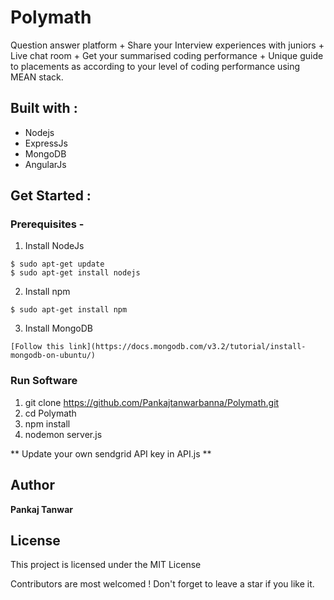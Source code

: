 # Polymath
Question answer platform + Share your Interview experiences with juniors + Live chat room + Get your summarised coding performance + Unique guide to placements as according to your level of coding performance using MEAN stack.
## Built with :
* Nodejs
* ExpressJs
* MongoDB
* AngularJs

## Get Started :

### Prerequisites -

1. Install NodeJs
```
$ sudo apt-get update
$ sudo apt-get install nodejs
```
2. Install npm
```
$ sudo apt-get install npm
```
3. Install MongoDB
```
[Follow this link](https://docs.mongodb.com/v3.2/tutorial/install-mongodb-on-ubuntu/)
```
### Run Software

1. git clone https://github.com/Pankajtanwarbanna/Polymath.git
2. cd Polymath
3. npm install
4. nodemon server.js

** Update your own sendgrid API key in API.js   **

## Author
**Pankaj Tanwar**

## License

This project is licensed under the MIT License

Contributors are most welcomed ! Don't forget to leave a star if you like it.
